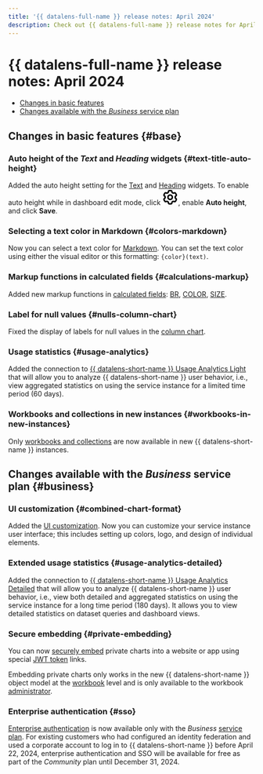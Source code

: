 ```yaml
---
title: '{{ datalens-full-name }} release notes: April 2024'
description: Check out {{ datalens-full-name }} release notes for April 2024.
---
```


# {{ datalens-full-name }} release notes: April 2024


* [Changes in basic features](#base)
* [Changes available with the _Business_ service plan](#business)

## Changes in basic features {#base}


### Auto height of the _Text_ and _Heading_ widgets {#text-title-auto-height}

Added the auto height setting for the [Text](../dashboard/widget.md#text) and [Heading](../dashboard/widget.md#title) widgets. To enable auto height while in dashboard edit mode, click ![image](../../_assets/console-icons/gear.svg), enable **Auto height**, and click **Save**.

### Selecting a text color in Markdown {#colors-markdown}

Now you can select a text color for [Markdown](../dashboard/markdown.md#text-color). You can set the text color using either the visual editor or this formatting: `{color}(text)`.

### Markup functions in calculated fields {#calculations-markup}

Added new markup functions in [calculated fields](../concepts/calculations/index.md): [BR](../function-ref/BR.md), [COLOR](../function-ref/COLOR.md), [SIZE](../function-ref/SIZE.md).


### Label for null values {#nulls-column-chart}

Fixed the display of labels for null values in the [column chart](../visualization-ref/column-chart.md).


### Usage statistics {#usage-analytics}

Added the connection to [{{ datalens-short-name }} Usage Analytics Light](../operations/connection/create-usage-tracking.md) that will allow you to analyze {{ datalens-short-name }} user behavior, i.e., view aggregated statistics on using the service instance for a limited time period (60 days).

### Workbooks and collections in new instances {#workbooks-in-new-instances}

Only [workbooks and collections](../workbooks-collections/index.md#enable-workbooks) are now available in new {{ datalens-short-name }} instances.

## Changes available with the _Business_ service plan {#business}

### UI customization {#combined-chart-format}

Added the [UI customization](../settings/ui-customization.md). Now you can customize your service instance user interface; this includes setting up colors, logo, and design of individual elements.

### Extended usage statistics {#usage-analytics-detailed}

Added the connection to [{{ datalens-short-name }} Usage Analytics Detailed](../operations/connection/create-usage-tracking.md) that will allow you to analyze {{ datalens-short-name }} user behavior, i.e., view both detailed and aggregated statistics on using the service instance for a long time period (180 days). It allows you to view detailed statistics on dataset queries and dashboard views.

### Secure embedding {#private-embedding}

You can now [securely embed](../security/private-embedded-objects.md) private charts into a website or app using special [JWT token](https://en.wikipedia.org/wiki/JSON_Web_Token) links.

Embedding private charts only works in the new {{ datalens-short-name }} object model at the [workbook](../workbooks-collections/index.md) level and is only available to the workbook [administrator](../security/roles.md#datalens-workbooks-admin).

### Enterprise authentication {#sso}

[Enterprise authentication](../security/add-new-user.md#federated-user) is now available only with the _Business_ [service plan](../pricing.md#service-plans). For existing customers who had configured an identity federation and used a corporate account to log in to {{ datalens-short-name }} before April 22, 2024, enterprise authentication and SSO will be available for free as part of the _Community_ plan until December 31, 2024.

